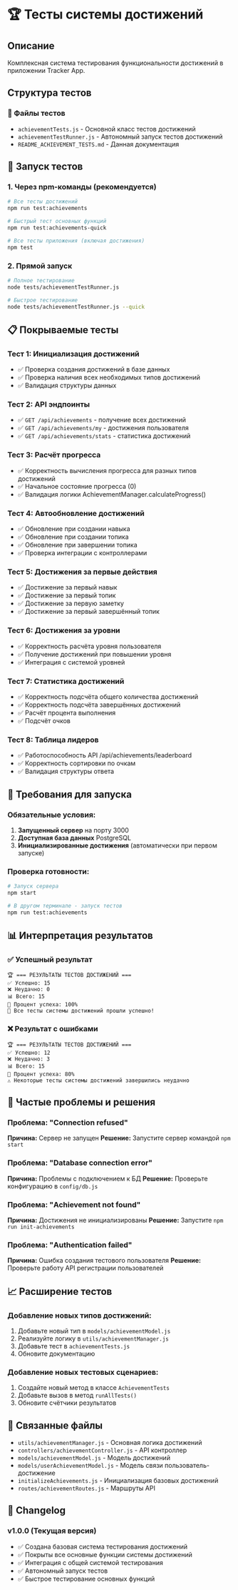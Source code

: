 # 🏆 Тесты системы достижений

## Описание

Комплексная система тестирования функциональности достижений в приложении Tracker App.

## Структура тестов

### 📁 Файлы тестов

- `achievementTests.js` - Основной класс тестов достижений
- `achievementTestRunner.js` - Автономный запуск тестов достижений
- `README_ACHIEVEMENT_TESTS.md` - Данная документация

## 🚀 Запуск тестов

### 1. Через npm-команды (рекомендуется)

```bash
# Все тесты достижений
npm run test:achievements

# Быстрый тест основных функций
npm run test:achievements-quick

# Все тесты приложения (включая достижения)
npm test
```

### 2. Прямой запуск

```bash
# Полное тестирование
node tests/achievementTestRunner.js

# Быстрое тестирование
node tests/achievementTestRunner.js --quick
```

## 📋 Покрываемые тесты

### Тест 1: Инициализация достижений

- ✅ Проверка создания достижений в базе данных
- ✅ Проверка наличия всех необходимых типов достижений
- ✅ Валидация структуры данных

### Тест 2: API эндпоинты

- ✅ `GET /api/achievements` - получение всех достижений
- ✅ `GET /api/achievements/my` - достижения пользователя
- ✅ `GET /api/achievements/stats` - статистика достижений

### Тест 3: Расчёт прогресса

- ✅ Корректность вычисления прогресса для разных типов достижений
- ✅ Начальное состояние прогресса (0)
- ✅ Валидация логики AchievementManager.calculateProgress()

### Тест 4: Автообновление достижений

- ✅ Обновление при создании навыка
- ✅ Обновление при создании топика
- ✅ Обновление при завершении топика
- ✅ Проверка интеграции с контроллерами

### Тест 5: Достижения за первые действия

- ✅ Достижение за первый навык
- ✅ Достижение за первый топик
- ✅ Достижение за первую заметку
- ✅ Достижение за первый завершённый топик

### Тест 6: Достижения за уровни

- ✅ Корректность расчёта уровня пользователя
- ✅ Получение достижений при повышении уровня
- ✅ Интеграция с системой уровней

### Тест 7: Статистика достижений

- ✅ Корректность подсчёта общего количества достижений
- ✅ Корректность подсчёта завершённых достижений
- ✅ Расчёт процента выполнения
- ✅ Подсчёт очков

### Тест 8: Таблица лидеров

- ✅ Работоспособность API /api/achievements/leaderboard
- ✅ Корректность сортировки по очкам
- ✅ Валидация структуры ответа

## 🔧 Требования для запуска

### Обязательные условия:

1. **Запущенный сервер** на порту 3000
2. **Доступная база данных** PostgreSQL
3. **Инициализированные достижения** (автоматически при первом запуске)

### Проверка готовности:

```bash
# Запуск сервера
npm start

# В другом терминале - запуск тестов
npm run test:achievements
```

## 📊 Интерпретация результатов

### ✅ Успешный результат

```
🏆 === РЕЗУЛЬТАТЫ ТЕСТОВ ДОСТИЖЕНИЙ ===
✅ Успешно: 15
❌ Неудачно: 0
📊 Всего: 15
🎯 Процент успеха: 100%
🎉 Все тесты системы достижений прошли успешно!
```

### ❌ Результат с ошибками

```
🏆 === РЕЗУЛЬТАТЫ ТЕСТОВ ДОСТИЖЕНИЙ ===
✅ Успешно: 12
❌ Неудачно: 3
📊 Всего: 15
🎯 Процент успеха: 80%
⚠️ Некоторые тесты системы достижений завершились неудачно
```

## 🐛 Частые проблемы и решения

### Проблема: "Connection refused"

**Причина:** Сервер не запущен
**Решение:** Запустите сервер командой `npm start`

### Проблема: "Database connection error"

**Причина:** Проблемы с подключением к БД
**Решение:** Проверьте конфигурацию в `config/db.js`

### Проблема: "Achievement not found"

**Причина:** Достижения не инициализированы
**Решение:** Запустите `npm run init-achievements`

### Проблема: "Authentication failed"

**Причина:** Ошибка создания тестового пользователя
**Решение:** Проверьте работу API регистрации пользователей

## 📈 Расширение тестов

### Добавление новых типов достижений:

1. Добавьте новый тип в `models/achievementModel.js`
2. Реализуйте логику в `utils/achievementManager.js`
3. Добавьте тест в `achievementTests.js`
4. Обновите документацию

### Добавление новых тестовых сценариев:

1. Создайте новый метод в классе `AchievementTests`
2. Добавьте вызов в метод `runAllTests()`
3. Обновите счётчики результатов

## 🔗 Связанные файлы

- `utils/achievementManager.js` - Основная логика достижений
- `controllers/achievementController.js` - API контроллер
- `models/achievementModel.js` - Модель достижений
- `models/userAchievementModel.js` - Модель связи пользователь-достижение
- `initializeAchievements.js` - Инициализация базовых достижений
- `routes/achievementRoutes.js` - Маршруты API

## 📝 Changelog

### v1.0.0 (Текущая версия)

- ✅ Создана базовая система тестирования достижений
- ✅ Покрыты все основные функции системы достижений
- ✅ Интеграция с общей системой тестирования
- ✅ Автономный запуск тестов
- ✅ Быстрое тестирование основных функций
